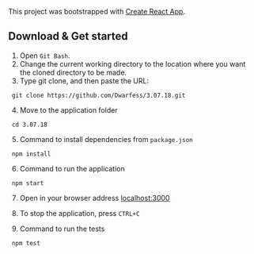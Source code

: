 This project was bootstrapped with [Create React App](https://github.com/facebookincubator/create-react-app).

## Download & Get started
1. Open `Git Bash`.
2. Change the current working directory to the location where you want the cloned directory to be made.
3. Type git clone, and then paste the URL:
```
 git clone https://github.com/Dwarfess/3.07.18.git
```
4. Move to the application folder
```
 cd 3.07.18
```
5. Сommand to install dependencies from `package.json`
```
 npm install
```
6. Сommand to run the application
```
 npm start
```
7. Open in your browser address [localhost:3000](http://localhost:3000)

8. To stop the application, press `CTRL+C`

9. Сommand to run the tests
```
 npm test
```



